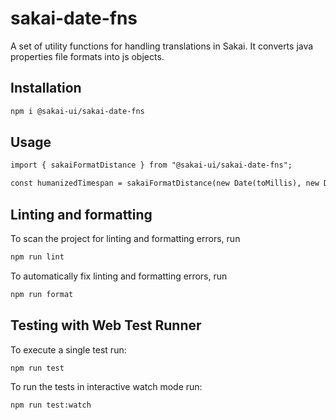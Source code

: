 # sakai-date-fns

A set of utility functions for handling translations in Sakai. It converts
java properties file formats into js objects.

## Installation

```bash
npm i @sakai-ui/sakai-date-fns
```

## Usage

```html
import { sakaiFormatDistance } from "@sakai-ui/sakai-date-fns";

const humanizedTimespan = sakaiFormatDistance(new Date(toMillis), new Date());

```

## Linting and formatting

To scan the project for linting and formatting errors, run

```bash
npm run lint
```

To automatically fix linting and formatting errors, run

```bash
npm run format
```

## Testing with Web Test Runner

To execute a single test run:

```bash
npm run test
```

To run the tests in interactive watch mode run:

```bash
npm run test:watch
```
